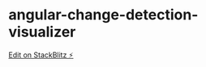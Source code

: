 # angular-change-detection-visualizer

[Edit on StackBlitz ⚡️](https://stackblitz.com/edit/angular-ivy-imwv1s)